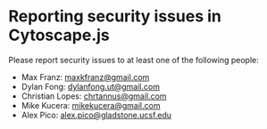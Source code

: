 # Reporting security issues in Cytoscape.js

Please report security issues to at least one of the following people:

- Max Franz: maxkfranz@gmail.com
- Dylan Fong: dylanfong.ut@gmail.com
- Christian Lopes: chrtannus@gmail.com
- Mike Kucera: mikekucera@gmail.com
- Alex Pico: alex.pico@gladstone.ucsf.edu
